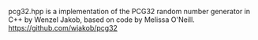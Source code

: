 pcg32.hpp is a implementation of the PCG32 random number generator in C++ by Wenzel Jakob, based on code by Melissa O'Neill. https://github.com/wjakob/pcg32